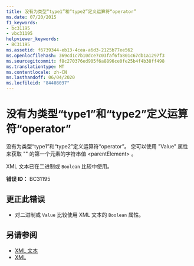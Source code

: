 ```yaml
---
title: 没有为类型“type1”和“type2”定义运算符“operator”
ms.date: 07/20/2015
f1_keywords:
- bc31195
- vbc31195
helpviewer_keywords:
- BC31195
ms.assetid: f6739344-eb13-4cea-a6d3-2125b77ee562
ms.openlocfilehash: 369cd1c7b10dce7c03faf6fa801c67db1a1297f3
ms.sourcegitcommit: f8c270376ed905f6a8896ce0fe25b4f4b38ff498
ms.translationtype: MT
ms.contentlocale: zh-CN
ms.lasthandoff: 06/04/2020
ms.locfileid: "84408037"
---
```

# <a name="operator-operator-is-not-defined-for-types-type1-and-type2"></a>没有为类型“type1”和“type2”定义运算符“operator”
没有为类型“type1”和“type2”定义运算符“operator”。 您可以使用 "Value" 属性来获取 "" 的第一个元素的字符串值 \<parentElement> 。  
  
 XML 文本已在二进制或 `Boolean` 比较中使用。  
  
 **错误 ID：** BC31195  
  
## <a name="to-correct-this-error"></a>更正此错误  
  
- 对二进制或 `Value` 比较使用 XML 文本的 `Boolean` 属性。  
  
## <a name="see-also"></a>另请参阅

- [XML 文本](../language-reference/xml-literals/index.md)
- [XML](../programming-guide/language-features/xml/index.md)
